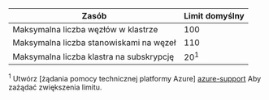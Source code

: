 | Zasób | Limit domyślny |
| --- | :--- |
| Maksymalna liczba węzłów w klastrze | 100 |
| Maksymalna liczba stanowiskami na węzeł | 110 |
| Maksymalna liczba klastra na subskrypcję | 20<sup>1</sup> |

<sup>1</sup> Utwórz [żądania pomocy technicznej platformy Azure] [ azure-support] Aby zażądać zwiększenia limitu.<br />

<!-- LINKS - External -->
[azure-support]: https://ms.portal.azure.com/#blade/Microsoft_Azure_Support/HelpAndSupportBlade/newsupportrequest
